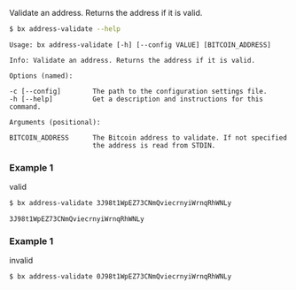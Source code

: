 Validate an address. Returns the address if it is valid.
```sh
$ bx address-validate --help
```
```
Usage: bx address-validate [-h] [--config VALUE] [BITCOIN_ADDRESS]

Info: Validate an address. Returns the address if it is valid.

Options (named):

-c [--config]        The path to the configuration settings file.
-h [--help]          Get a description and instructions for this command.

Arguments (positional):

BITCOIN_ADDRESS      The Bitcoin address to validate. If not specified
                     the address is read from STDIN.
```
### Example 1
valid
```sh
$ bx address-validate 3J98t1WpEZ73CNmQviecrnyiWrnqRhWNLy
```
```
3J98t1WpEZ73CNmQviecrnyiWrnqRhWNLy
```
### Example 1
invalid
```sh
$ bx address-validate 0J98t1WpEZ73CNmQviecrnyiWrnqRhWNLy
```
```

```